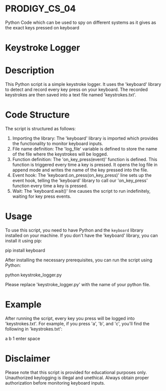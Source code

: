# PRODIGY_CS_04
Python Code which can be used to spy on different systems as it gives as the exact keys pressed on keyboard

# Keystroke Logger

# Description

This Python script is a simple keystroke logger. It uses the 'keyboard' library to detect and record every key press on your keyboard. The recorded keystrokes are then saved into a text file named 'keystrokes.txt'.

# Code Structure

The script is structured as follows:

1. Importing the library: The 'keyboard' library is imported which provides the functionality to monitor keyboard inputs.
2. File name definition: The 'log_file' variable is defined to store the name of the file where the keystrokes will be logged.
3. Function definition: The 'on_key_press(event)' function is defined. This function is triggered every time a key is pressed. It opens the log file in append mode and writes the name of the key pressed into the file.
4. Event hook: The 'keyboard.on_press(on_key_press)' line sets up the event hook, telling the 'keyboard' library to call our 'on_key_press' function every time a key is pressed.
5. Wait: The 'keyboard.wait()' line causes the script to run indefinitely, waiting for key press events.

# Usage

To use this script, you need to have Python and the `keyboard` library installed on your machine. If you don't have the 'keyboard' library, you can install it using pip:

pip install keyboard

After installing the necessary prerequisites, you can run the script using Python:

python keystroke_logger.py

Please replace 'keystroke_logger.py' with the name of your python file.

# Example

After running the script, every key you press will be logged into 'keystrokes.txt'. For example, if you press 'a', 'b', and 'c', you'll find the following in 'keystrokes.txt':

a
b
1
enter
space

# Disclaimer

Please note that this script is provided for educational purposes only. Unauthorized keylogging is illegal and unethical. Always obtain proper authorization before monitoring keyboard inputs.
